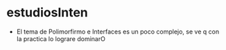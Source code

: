 # estudiosInten


- El tema de Polimorfirmo e Interfaces es un poco complejo, se ve q con la practica lo lograre dominarO
